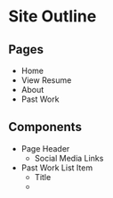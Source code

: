 # Site Outline

## Pages
- Home
- View Resume
- About
- Past Work

## Components
- Page Header
  - Social Media Links
- Past Work List Item
  - Title
  -
